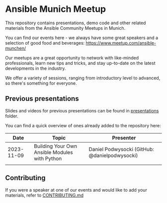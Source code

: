 # Ansible Munich Meetup

This repository contains presentations, demo code and other related materials
from the Ansible Community Meetups in Munich.


You can find our events here - we always have some great speakers and a selection of good food and beverages: https://www.meetup.com/ansible-munchen/

Our meetups are a great opportunity to network with like-minded professionals, learn new tips and tricks,
and stay up-to-date on the latest developments in the industry.

We offer a variety of sessions, ranging from introductory level to advanced, so there's something for everyone.



## Previous presentations

Slides and videos for previous presentations can be found in
[presentations](./presentations) folder.

You can find a quick overview of ones already added to the repository here:

| Date | Topic   | Presenter  |
|---|---|---|
| 2023-11-09  | Building Your Own Ansible Modules with Python | Daniel Podwysocki (GitHub: @danielpodwysocki)  |
|   |   |   |



## Contributing

If you were a speaker at one of our events and would like to add your materials, refer to [CONTRIBUTING.md](CONTRIBUTING.md)

